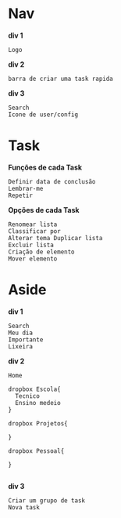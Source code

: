 # Nav
**div 1**
```
Logo
```
**div 2**
```
barra de criar uma task rapida
```
**div 3**
```
Search
Icone de user/config
```
# Task
**Funções de cada Task**
```
Definir data de conclusão
Lembrar-me
Repetir
```
**Opções de cada Task**
```
Renomear lista 
Classificar por
Alterar tema Duplicar lista
Excluir lista
Criação de elemento
Mover elemento
```
# Aside
**div 1**
```
Search
Meu dia
Importante
Lixeira
```

**div 2**
```
Home

dropbox Escola{ 
  Tecnico
  Ensino medeio
}

dropbox Projetos{ 
  
}

dropbox Pessoal{ 
  
}


```

**div 3**
```
Criar um grupo de task
Nova task
```